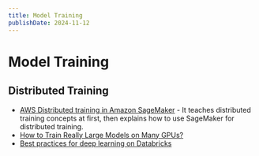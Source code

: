 ```yaml
---
title: Model Training
publishDate: 2024-11-12
---
```


# Model Training

## Distributed Training

- [AWS Distributed training in Amazon SageMaker](https://docs.aws.amazon.com/sagemaker/latest/dg/distributed-training.html) - It teaches distributed training concepts at first, then explains how to use SageMaker for distributed training.
- [How to Train Really Large Models on Many GPUs?](https://lilianweng.github.io/posts/2021-09-25-train-large/)
- [Best practices for deep learning on Databricks](https://docs.databricks.com/en/machine-learning/train-model/dl-best-practices.html)
